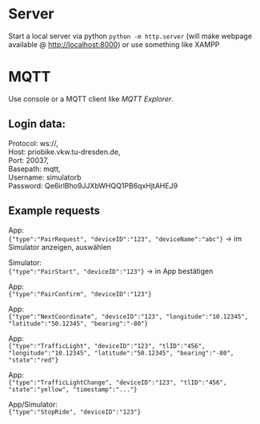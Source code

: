 # Server
Start a local server via python `python -m http.server` (will make webpage available @ <http://localhost:8000>) or use something like XAMPP

# MQTT
Use console or a MQTT client like *MQTT Explorer*.

## Login data:  
Protocol: ws://,   
Host: priobike.vkw.tu-dresden.de,  
Port: 20037,  
Basepath: mqtt,  
Username: simulatorb  
Password: Qe6irlBho9JJXbWHQQ1PB6qxHjtAHEJ9  

## Example requests
App:  
`{"type":"PairRequest", "deviceID":"123", "deviceName":"abc"}`
-> im Simulator anzeigen, auswählen  

Simulator:  
`{"type":"PairStart", "deviceID":"123"}`
-> in App bestätigen  

App:  
`{"type":"PairConfirm", "deviceID":"123"}`

App:  
`{"type":"NextCoordinate", "deviceID":"123", "longitude":"10.12345", "latitude":"50.12345", "bearing":"-80"}`

App:  
`{"type":"TrafficLight", "deviceID":"123", "tlID":"456", "longitude":"10.12345", "latitude":"50.12345", "bearing":"-80", "state":"red"}`

App:  
`{"type":"TrafficLightChange", "deviceID":"123", "tlID":"456", "state":"yellow", "timestamp":"..."}`

App/Simulator:  
`{"type":"StopRide", "deviceID":"123"}`
